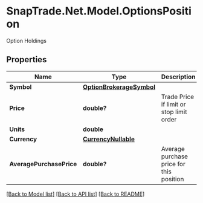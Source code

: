 # SnapTrade.Net.Model.OptionsPosition
Option Holdings

## Properties

Name | Type | Description | Notes
------------ | ------------- | ------------- | -------------
**Symbol** | [**OptionBrokerageSymbol**](OptionBrokerageSymbol.md) |  | [optional] 
**Price** | **double?** | Trade Price if limit or stop limit order | [optional] 
**Units** | **double** |  | [optional] 
**Currency** | [**CurrencyNullable**](CurrencyNullable.md) |  | [optional] 
**AveragePurchasePrice** | **double?** | Average purchase price for this position | [optional] 

[[Back to Model list]](../README.md#documentation-for-models) [[Back to API list]](../README.md#documentation-for-api-endpoints) [[Back to README]](../README.md)

